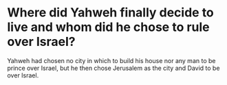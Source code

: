 # Where did Yahweh finally decide to live and whom did he chose to rule over Israel?

Yahweh had chosen no city in which to build his house nor any man to be prince over Israel, but he then chose Jerusalem as the city and David to be over Israel. 